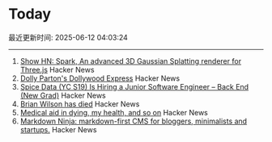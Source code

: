# Today

最近更新时间: 2025-06-12 04:03:24

--- 
1. [Show HN: Spark, An advanced 3D Gaussian Splatting renderer for Three.js](https://sparkjs.dev/) Hacker News
2. [Dolly Parton's Dollywood Express](https://thetransitguy.substack.com/p/dolly-parton-runs-a-train-busier) Hacker News
3. [Spice Data (YC S19) Is Hiring a Junior Software Engineer – Back End (New Grad)](https://www.ycombinator.com/companies/spice-data/jobs/WccsImv-junior-software-engineer-backend-new-grad) Hacker News
4. [Brian Wilson has died](https://pitchfork.com/news/the-beach-boys-brian-wilson-dies-at-82/) Hacker News
5. [Medical aid in dying, my health, and so on](https://blog.the-brannons.com/post/Medical-Aid-in-Dying-My-Health-and-so-on) Hacker News
6. [Markdown Ninja: markdown-first CMS for bloggers, minimalists and startups.](https://github.com/bloom42/markdown-ninja) Hacker News
